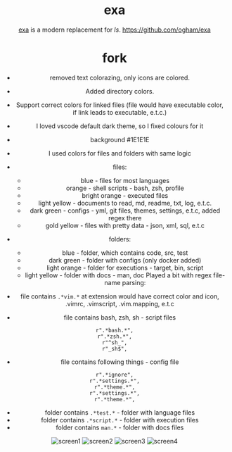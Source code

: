 <div align="center">

# exa

[exa](https://the.exa.website/) is a modern replacement for _ls_.
https://github.com/ogham/exa

# fork
- removed text colorazing, only icons are colored.
- Added directory colors.
- Support correct colors for linked files (file would have executable color, if link leads to executable, e.t.c.)

- I loved vscode default dark theme, so I fixed colours for it
- background #1E1E1E 
- I used colors for files and folders with same logic
- files:
    - blue - files for most languages
    - orange - shell scripts - bash, zsh, profile
    - bright orange - executed files
    - light yellow - documents to read, md, readme, txt, log, e.t.c.
    - dark green - configs - yml, git files, themes, settings, e.t.c, added regex there
    - gold yellow - files with pretty data - json, xml, sql, e.t.c
- folders:
    - blue - folder, which contains code, src, test
    - dark green - folder with configs (only docker added)
    - light orange - folder for executions - target, bin, script
    - light yellow - folder with docs - man, doc
Played a bit with regex file-name parsing:
- file contains `.*vim.*` at extension would have correct color and icon, .vimrc, .vimscript, .vim.mapping, e.t.c
- file contains bash, zsh, sh - script files
```
r".*bash.*",
r".*zsh.*",
r"^sh_",
r"_sh$",
```
- file contains following things - config file
```
r".*ignore",
r".*settings.*",
r".*theme.*",
r".*settings.*",
r".*theme.*",
```
- folder contains `.*test.*` - folder with language files
- folder contains `.*script.*` - folder with execution files
- folder contains `man.*` - folder with docs files

![screen1](Screenshot_2.png)
![screen2](Screenshot_3.png)
![screen3](Screenshot_4.png)
![screen4](Screenshot_5.png)
